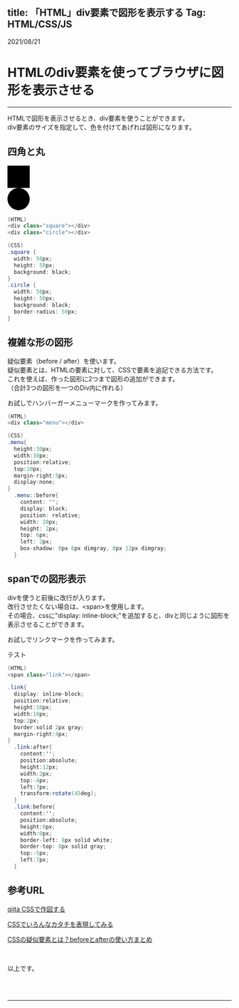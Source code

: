 title: 「HTML」div要素で図形を表示する
Tag: HTML/CSS/JS
---

2021/08/21
# HTMLのdiv要素を使ってブラウザに図形を表示させる

---

HTMLで図形を表示させるとき、div要素を使うことができます。  
div要素のサイズを指定して、色を付けてあげれば図形になります。  

## 四角と丸

<div style="height:50px;width:50px;background:black;"></div>
<div style="height:50px;width:50px;background:black;border-radius:50px;"></div>

```C#
(HTML)
<div class="square"></div>
<div class="circle"></div>

(CSS)
.square {
  width: 50px;
  height: 50px;
  background: black;
}
.circle {
  width: 50px;
  height: 50px;
  background: black;
  border-radius: 50px;
}
```

## 複雑な形の図形
疑似要素（before / after）を使います。  
疑似要素とは、HTMLの要素に対して、CSSで要素を追記できる方法です。  
これを使えば、作った図形に2つまで図形の追加ができます。  
（合計3つの図形を一つのDiv内に作れる）  

お試しでハンバーガーメニューマークを作ってみます。

<div class="menu2"></div>

```C#
(HTML)
<div class="menu"></div>

(CSS)
.menu{
  height:30px;
  width:30px;
  position:relative;
  top:10px;
  margin-right:5px;
  display:none;
}
  .menu::before{
    content: "";
    display: block;
    position: relative;
    width: 20px;
    height: 2px;
    top: 6px;
    left: 2px;
    box-shadow: 0px 6px dimgray, 0px 12px dimgray;
  }
```

## spanでの図形表示
divを使うと前後に改行が入ります。  
改行させたくない場合は、\<span>を使用します。  
その場合、cssに"display: inline-block;"を追加すると、divと同じように図形を表示させることができます。

お試しでリンクマークを作ってみます。

<span class="link"></span>テスト

```C#
(HTML)
<span class="link"></span>

.link{
  display: inline-block;
  position:relative;
  height:10px;
  width:10px;
  top:2px;
  border:solid 2px gray;
  margin-right:4px;
}
  .link:after{
    content:'';
    position:absolute;
    height:12px;
    width:2px;
    top:-4px;
    left:7px;
    transform:rotate(45deg);
  }
  .link:before{
    content:'';
    position:absolute;
    height:0px;
    width:0px;
    border-left: 8px solid white;
    border-top: 8px solid gray;
    top:-5px;  
    left:7px;
  }
```
## 参考URL

<span class="link"></span> [qiita CSSで作図する](https://qiita.com/yaegaki/items/a1e518d16be9b85479b4)

<span class="link"></span> [CSSでいろんなカタチを表現してみる](https://morobrand.net/mororeco/web/css/css-shape/)

<span class="link"></span> [CSSの疑似要素とは？beforeとafterの使い方まとめ](https://saruwakakun.com/html-css/basic/before-after)

<br>

以上です。

<br>
<br>

---
